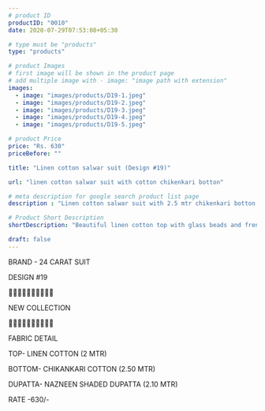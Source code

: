 ```yaml
---
# product ID
productID: "0010"
date: 2020-07-29T07:53:08+05:30

# type must be "products"
type: "products"

# product Images
# first image will be shown in the product page
# add multiple image with - image: "image path with extension"
images:
  - image: "images/products/D19-1.jpeg"
  - image: "images/products/D19-2.jpeg"
  - image: "images/products/D19-3.jpeg"
  - image: "images/products/D19-4.jpeg"
  - image: "images/products/D19-5.jpeg"

# product Price
price: "Rs. 630"
priceBefore: ""

title: "Linen cotton salwar suit (Design #19)"

url: "linen cotton salwar suit with cotton chikenkari botton"

# meta description for google search product list page
description : "Linen cotton salwar suit with 2.5 mtr chikenkari botton and nazneen shaded dupatta"

# Product Short Description
shortDescription: "Beautiful linen cotton top with glass beads and french knots handwork, with matching 2.5 mtr cotton chikenkari bottom and nazneen shaded dupatta."

draft: false
---
```

BRAND - 24 CARAT SUIT

DESIGN #19

💐💐💐💐💐💐💐💐💐💐

NEW COLLECTION

🌷🌷🌷🌷🌷🌷🌷🌷🌷🌷

FABRIC DETAIL

TOP- LINEN COTTON (2 MTR)

BOTTOM- CHIKANKARI COTTON (2.50 MTR)

DUPATTA- NAZNEEN SHADED DUPATTA (2.10 MTR)

RATE -630/-
